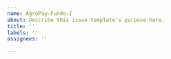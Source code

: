 ```yaml
---
name: AgroPay-Fundo-I
about: Describe this issue template's purpose here.
title: ''
labels: ''
assignees: ''

---
```



